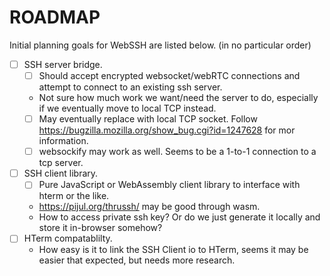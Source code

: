 # ROADMAP 

Initial planning goals for WebSSH are listed below. (in no particular order)

- [ ] SSH server bridge. 
    - [ ] Should accept encrypted websocket/webRTC connections and attempt to connect to an existing ssh server.
     *  Not sure how much work we want/need the server to do, especially if we eventually move to local TCP instead.
    - [ ] May eventually replace with local TCP socket.  Follow https://bugzilla.mozilla.org/show_bug.cgi?id=1247628 for mor information.
    - [ ] websockify may work as well.  Seems to be a 1-to-1 connection to a tcp server.
- [ ] SSH client library.
    - [ ] Pure JavaScript or WebAssembly client library to interface with hterm or the like.
     *  https://pijul.org/thrussh/ may be good through wasm.
     *  How to access private ssh key? Or do we just generate it locally and store it in-browser somehow?
- [ ] HTerm compatablilty.
     *  How easy is it to link the SSH Client io to HTerm, seems it may be easier that expected, but needs more research.

